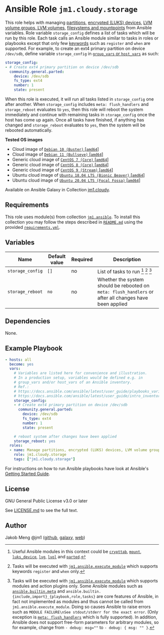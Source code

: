 # Ansible Role `jm1.cloudy.storage`

This role helps with managing [partitions][redhat-filesystem], [encrypted (LUKS) devices][redhat-luks], [LVM volume
groups, LVM volumes][redhat-lvm], [filesystems and mountpoints][redhat-filesystem] from Ansible variables. Role variable
`storage_config` defines a list of tasks which will be run by this role. Each task calls an Ansible module similar to
tasks in roles or playbooks except that only few [keywords][playbooks-keywords] such as `register` and `when` are
supported. For example, to create an ext4 primary partition on device `/dev/sdb`, define variable `storage_config` in
[`group_vars` or `host_vars`][ansible-inventory] as such:

```yml
storage_config:
- # Create ext4 primary partition on device /dev/sdb
  community.general.parted:
    device: /dev/sdb
    fs_type: ext4
    number: 1
    state: present
```

When this role is executed, it will run all tasks listed in `storage_config` one after another. When `storage_config`
includes `meta: flush_handlers` and `storage_reboot` evaluates to `yes`, then this role will reboot the system
immediately and continue with remaining tasks in `storage_config` once the host has come up again. Once all tasks have
finished, if anything has changed and `storage_reboot` evaluates to `yes`, then the system will be rebooted
automatically.

[ansible-inventory]: https://docs.ansible.com/ansible/latest/user_guide/intro_inventory.html
[playbooks-keywords]: https://docs.ansible.com/ansible/latest/reference_appendices/playbooks_keywords.html
[redhat-filesystem]: https://access.redhat.com/documentation/en-us/red_hat_enterprise_linux/8/html-single/managing_file_systems/index
[redhat-luks]: https://access.redhat.com/documentation/en-us/red_hat_enterprise_linux/8/html/security_hardening/encrypting-block-devices-using-luks_security-hardening
[redhat-lvm]: https://access.redhat.com/documentation/en-us/red_hat_enterprise_linux/8/html-single/configuring_and_managing_logical_volumes/index

**Tested OS images**
- Cloud image of [`Debian 10 (Buster)` \[`amd64`\]](https://cdimage.debian.org/cdimage/openstack/current/)
- Cloud image of [`Debian 11 (Bullseye)` \[`amd64`\]](https://cdimage.debian.org/images/cloud/bullseye/latest/)
- Generic cloud image of [`CentOS 7 (Core)` \[`amd64`\]](https://cloud.centos.org/centos/7/images/)
- Generic cloud image of [`CentOS 8 (Core)` \[`amd64`\]](https://cloud.centos.org/centos/8/x86_64/images/)
- Generic cloud image of [`CentOS 9 (Stream)` \[`amd64`\]](https://cloud.centos.org/centos/9-stream/x86_64/images/)
- Ubuntu cloud image of [`Ubuntu 18.04 LTS (Bionic Beaver)` \[`amd64`\]](https://cloud-images.ubuntu.com/bionic/current/)
- Ubuntu cloud image of [`Ubuntu 20.04 LTS (Focal Fossa)` \[`amd64`\]](https://cloud-images.ubuntu.com/focal/)

Available on Ansible Galaxy in Collection [jm1.cloudy](https://galaxy.ansible.com/jm1/cloudy).

## Requirements

This role uses module(s) from collection [`jm1.ansible`][galaxy-jm1-ansible]. To install this collection you may follow
the steps described in [`README.md`][jm1-cloudy-readme] using the provided [`requirements.yml`][
jm1-cloudy-requirements].

[galaxy-jm1-ansible]: https://galaxy.ansible.com/jm1/ansible
[jm1-cloudy-readme]: ../../README.md
[jm1-cloudy-requirements]: ../../requirements.yml

## Variables

| Name             | Default value | Required | Description |
| ---------------- | ------------- | -------- | ----------- |
| `storage_config` | `[]`          | no       | List of tasks to run [^example-modules] [^supported-keywords] [^supported-modules] |
| `storage_reboot` | `no`          | no       | Whether the system should be rebooted on `meta: flush_handlers` or after all changes have been applied |

[^supported-modules]: Tasks will be executed with [`jm1.ansible.execute_module`][jm1-ansible-execute-module] which
supports modules and action plugins only. Some Ansible modules such as [`ansible.builtin.meta`][ansible-builtin-meta]
and `ansible.builtin.{include,import}_{playbook,role,tasks}` are core features of Ansible, in fact not implemented as
modules and thus cannot be called from `jm1.ansible.execute_module`. Doing so causes Ansible to raise errors such as
`MODULE FAILURE\nSee stdout/stderr for the exact error`. (Only exception is [`meta: flush_handlers`][
ansible-builtin-meta] which is fully supported). In addition, Ansible does not support free-form parameters for arbitrary
modules, so for example, change from `- debug: msg=""` to `- debug: { msg: "" }`.

[^supported-keywords]: Tasks will be executed with [`jm1.ansible.execute_module`][jm1-ansible-execute-module] which
supports keywords `register` and `when` only.

[^example-modules]: Useful Ansible modules in this context could be [`crypttab`][community-general-crypttab], [`mount`][
ansible-posix-mount], [`luks_device`][community-crypto-luks-device], [`lvg`][community-general-lvg], [`lvol`][
community-general-lvol] and [`parted`][community-general-parted].

[ansible-builtin-meta]: https://docs.ansible.com/ansible/latest/collections/ansible/builtin/meta_module.html
[ansible-posix-mount]: https://docs.ansible.com/ansible/latest/collections/ansible/posix/mount_module.html
[community-crypto-luks-device]: https://docs.ansible.com/ansible/latest/collections/community/crypto/luks_device_module.html
[community-general-crypttab]: https://docs.ansible.com/ansible/latest/collections/community/general/crypttab_module.html
[community-general-lvg]: https://docs.ansible.com/ansible/latest/collections/community/general/lvg_module.html
[community-general-lvol]: https://docs.ansible.com/ansible/latest/collections/community/general/lvol_module.html
[community-general-parted]: https://docs.ansible.com/ansible/latest/collections/community/general/parted_module.html
[jm1-ansible-execute-module]: https://github.com/JM1/ansible-collection-jm1-ansible/blob/master/plugins/modules/execute_module.py

## Dependencies

None.

## Example Playbook

```yml
- hosts: all
  become: yes
  vars:
    # Variables are listed here for convenience and illustration.
    # In a production setup, variables would be defined e.g. in
    # group_vars and/or host_vars of an Ansible inventory.
    # Ref.:
    # https://docs.ansible.com/ansible/latest/user_guide/playbooks_variables.html
    # https://docs.ansible.com/ansible/latest/user_guide/intro_inventory.html
    storage_config:
    - # Create ext4 primary partition on device /dev/sdb
      community.general.parted:
        device: /dev/sdb
        fs_type: ext4
        number: 1
        state: present

    # reboot system after changes have been applied
    storage_reboot: yes
  roles:
  - name: Manage partitions, encrypted (LUKS) devices, LVM volume groups, LVM volumes, filesystems and mountpoints
    role: jm1.cloudy.storage
    tags: ["jm1.cloudy.storage"]
```

For instructions on how to run Ansible playbooks have look at Ansible's
[Getting Started Guide](https://docs.ansible.com/ansible/latest/network/getting_started/first_playbook.html).

## License

GNU General Public License v3.0 or later

See [LICENSE.md](../../LICENSE.md) to see the full text.

## Author

Jakob Meng
@jm1 ([github](https://github.com/jm1), [galaxy](https://galaxy.ansible.com/jm1), [web](http://www.jakobmeng.de))
